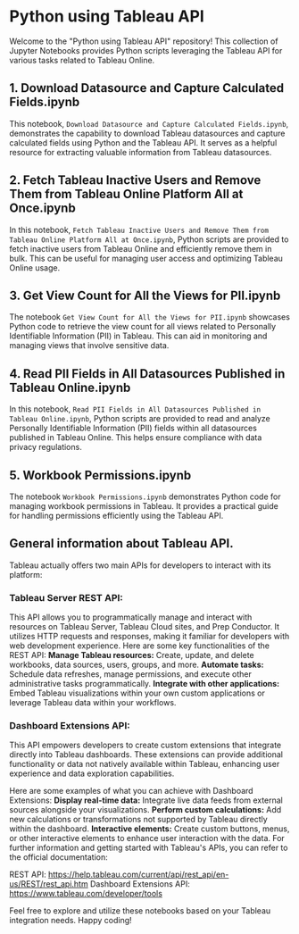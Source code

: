 # Python using Tableau API

Welcome to the "Python using Tableau API" repository! This collection of Jupyter Notebooks provides Python scripts leveraging the Tableau API for various tasks related to Tableau Online.

## 1. Download Datasource and Capture Calculated Fields.ipynb

This notebook, `Download Datasource and Capture Calculated Fields.ipynb`, demonstrates the capability to download Tableau datasources and capture calculated fields using Python and the Tableau API. It serves as a helpful resource for extracting valuable information from Tableau datasources.

## 2. Fetch Tableau Inactive Users and Remove Them from Tableau Online Platform All at Once.ipynb

In this notebook, `Fetch Tableau Inactive Users and Remove Them from Tableau Online Platform All at Once.ipynb`, Python scripts are provided to fetch inactive users from Tableau Online and efficiently remove them in bulk. This can be useful for managing user access and optimizing Tableau Online usage.

## 3. Get View Count for All the Views for PII.ipynb

The notebook `Get View Count for All the Views for PII.ipynb` showcases Python code to retrieve the view count for all views related to Personally Identifiable Information (PII) in Tableau. This can aid in monitoring and managing views that involve sensitive data.

## 4. Read PII Fields in All Datasources Published in Tableau Online.ipynb

In this notebook, `Read PII Fields in All Datasources Published in Tableau Online.ipynb`, Python scripts are provided to read and analyze Personally Identifiable Information (PII) fields within all datasources published in Tableau Online. This helps ensure compliance with data privacy regulations.

## 5. Workbook Permissions.ipynb

The notebook `Workbook Permissions.ipynb` demonstrates Python code for managing workbook permissions in Tableau. It provides a practical guide for handling permissions efficiently using the Tableau API.

## General information about Tableau API.

Tableau actually offers two main APIs for developers to interact with its platform:

### Tableau Server REST API: 
This API allows you to programmatically manage and interact with resources on Tableau Server, Tableau Cloud sites, and Prep Conductor. It utilizes HTTP requests and responses, making it familiar for developers with web development experience.
Here are some key functionalities of the REST API:
__Manage Tableau resources:__ Create, update, and delete workbooks, data sources, users, groups, and more.
__Automate tasks:__ Schedule data refreshes, manage permissions, and execute other administrative tasks programmatically.
__Integrate with other applications:__ Embed Tableau visualizations within your own custom applications or leverage Tableau data within your workflows.


### Dashboard Extensions API: 
This API empowers developers to create custom extensions that integrate directly into Tableau dashboards. These extensions can provide additional functionality or data not natively available within Tableau, enhancing user experience and data exploration capabilities.


Here are some examples of what you can achieve with Dashboard Extensions:
__Display real-time data:__ Integrate live data feeds from external sources alongside your visualizations.
__Perform custom calculations:__ Add new calculations or transformations not supported by Tableau directly within the dashboard.
__Interactive elements:__ Create custom buttons, menus, or other interactive elements to enhance user interaction with the data.
For further information and getting started with Tableau's APIs, you can refer to the official documentation:

REST API: https://help.tableau.com/current/api/rest_api/en-us/REST/rest_api.htm
Dashboard Extensions API: https://www.tableau.com/developer/tools

Feel free to explore and utilize these notebooks based on your Tableau integration needs. Happy coding!
